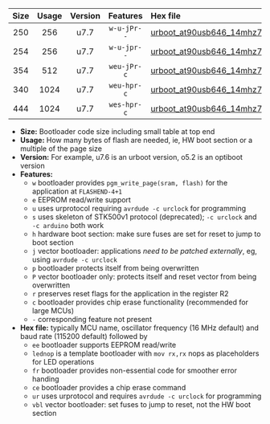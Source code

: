 |Size|Usage|Version|Features|Hex file|
|:-:|:-:|:-:|:-:|:--|
|250|256|u7.7|`w-u-jPr--`|[urboot_at90usb646_14mhz7456_115200bps_lednop_ur_vbl.hex](https://raw.githubusercontent.com/stefanrueger/urboot.hex/main/mcus/at90usb646/fcpu_14mhz7456/115200_bps/urboot_at90usb646_14mhz7456_115200bps_lednop_ur_vbl.hex)|
|254|256|u7.7|`w-u-jpr--`|[urboot_at90usb646_14mhz7456_115200bps_lednop_fr_ur_vbl.hex](https://raw.githubusercontent.com/stefanrueger/urboot.hex/main/mcus/at90usb646/fcpu_14mhz7456/115200_bps/urboot_at90usb646_14mhz7456_115200bps_lednop_fr_ur_vbl.hex)|
|354|512|u7.7|`weu-jPr-c`|[urboot_at90usb646_14mhz7456_115200bps_ee_lednop_fr_ce_ur_vbl.hex](https://raw.githubusercontent.com/stefanrueger/urboot.hex/main/mcus/at90usb646/fcpu_14mhz7456/115200_bps/urboot_at90usb646_14mhz7456_115200bps_ee_lednop_fr_ce_ur_vbl.hex)|
|340|1024|u7.7|`weu-hpr-c`|[urboot_at90usb646_14mhz7456_115200bps_ee_lednop_fr_ce_ur.hex](https://raw.githubusercontent.com/stefanrueger/urboot.hex/main/mcus/at90usb646/fcpu_14mhz7456/115200_bps/urboot_at90usb646_14mhz7456_115200bps_ee_lednop_fr_ce_ur.hex)|
|444|1024|u7.7|`wes-hpr-c`|[urboot_at90usb646_14mhz7456_115200bps_ee_lednop_fr_ce.hex](https://raw.githubusercontent.com/stefanrueger/urboot.hex/main/mcus/at90usb646/fcpu_14mhz7456/115200_bps/urboot_at90usb646_14mhz7456_115200bps_ee_lednop_fr_ce.hex)|

- **Size:** Bootloader code size including small table at top end
- **Usage:** How many bytes of flash are needed, ie, HW boot section or a multiple of the page size
- **Version:** For example, u7.6 is an urboot version, o5.2 is an optiboot version
- **Features:**
  + `w` bootloader provides `pgm_write_page(sram, flash)` for the application at `FLASHEND-4+1`
  + `e` EEPROM read/write support
  + `u` uses urprotocol requiring `avrdude -c urclock` for programming
  + `s` uses skeleton of STK500v1 protocol (deprecated); `-c urclock` and `-c arduino` both work
  + `h` hardware boot section: make sure fuses are set for reset to jump to boot section
  + `j` vector bootloader: applications *need to be patched externally*, eg, using `avrdude -c urclock`
  + `p` bootloader protects itself from being overwritten
  + `P` vector bootloader only: protects itself and reset vector from being overwritten
  + `r` preserves reset flags for the application in the register R2
  + `c` bootloader provides chip erase functionality (recommended for large MCUs)
  + `-` corresponding feature not present
- **Hex file:** typically MCU name, oscillator frequency (16 MHz default) and baud rate (115200 default) followed by
  + `ee` bootloader supports EEPROM read/write
  + `lednop` is a template bootloader with `mov rx,rx` nops as placeholders for LED operations
  + `fr` bootloader provides non-essential code for smoother error handing
  + `ce` bootloader provides a chip erase command
  + `ur` uses urprotocol and requires `avrdude -c urclock` for programming
  + `vbl` vector bootloader: set fuses to jump to reset, not the HW boot section
